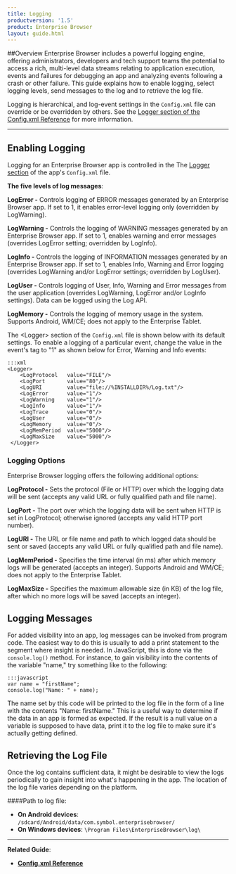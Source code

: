 ```yaml
---
title: Logging
productversion: '1.5'
product: Enterprise Browser
layout: guide.html
---
```

##Overview 
Enterprise Browser includes a powerful logging engine, offering administrators, developers and tech support teams the potential to access a rich, multi-level data streams relating to application execution, events and failures for  debugging an app and analyzing events following a crash or other failure. This guide explains how to enable logging, select logging levels, send messages to the log and to retrieve the log file. 

Logging is hierarchical, and log-event settings in the `Config.xml` file can override or be overridden by others. See the [Logger section of the Config.xml Reference](../configreference/#logger) for more information. 

-----

## Enabling Logging
Logging for an Enterprise Browser app is controlled in the The [Logger section](../configreference/#logger) of the app's `Config.xml` file. 

**The five levels of log messages**:

**LogError -** Controls logging of ERROR messages generated by an Enterprise Browser app. If set to 1, it enables error-level logging only (overridden by LogWarning).

**LogWarning -** Controls the logging of WARNING messages generated by an Enterprise Browser app. If set to 1, enables warning and error messages (overrides LogError setting; overridden by LogInfo).

**LogInfo -** Controls the logging of INFORMATION messages generated by an Enterprise Browser app. If set to 1, enables Info, Warning and Error logging (overrides LogWarning and/or LogError settings; overridden by LogUser).

**LogUser -** Controls logging of User, Info, Warning and Error messages from the user application (overrides LogWarning, LogError and/or LogInfo settings). Data can be logged using the Log API.

**LogMemory -** Controls the logging of memory usage in the system. Supports Android, WM/CE; does not apply to the Enterprise Tablet.

The &lt;Logger&gt; section of the `Config.xml` file is shown below with its default settings. To enable a logging of a particular event, change the value in the event's tag to "1" as shown below for Error, Warning and Info events:

	:::xml
	<Logger>
	    <LogProtocol   value="FILE"/>
	    <LogPort       value="80"/>
	    <LogURI        value="file://%INSTALLDIR%/Log.txt"/>
	    <LogError      value="1"/>
	    <LogWarning    value="1"/>
	    <LogInfo       value="1"/>
	    <LogTrace      value="0"/>
	    <LogUser       value="0"/>
	    <LogMemory     value="0"/>
	    <LogMemPeriod  value="5000"/>
	    <LogMaxSize    value="5000"/>
 	 </Logger>


### Logging Options
Enterprise Browser logging offers the following additional options: 

**LogProtocol -** Sets the protocol (File or HTTP) over which the logging data will be sent (accepts any valid URL or fully qualified path and file name).  

**LogPort -** The port over which the logging data will be sent when HTTP is set in LogProtocol; otherwise ignored (accepts any valid HTTP port number). 

**LogURI -** The URL or file name and path to which logged data should be sent or saved	(accepts any valid URL or fully qualified path and file name). 

**LogMemPeriod -** Specifies the time interval (in ms) after which memory logs will be generated (accepts an integer). Supports Android and WM/CE; does not apply to the Enterprise Tablet. 

**LogMaxSize -** Specifies the maximum allowable size (in KB) of the log file, after which no more logs will be saved (accepts an integer). 

## Logging Messages
For added visibility into an app, log messages can be invoked from program code. The easiest way to do this is usually to add a print statement to the segment where insight is needed. In JavaScript, this is done via the `console.log()` method. For instance, to gain visibility into the contents of the variable "name," try something like to the following:

	:::javascript
	var name = "firstName";
	console.log("Name: " + name);


The name set by this code will be printed to the log file in the form of a line with the contents "Name: firstName." This is a useful way to determine if the data in an app is formed as expected. If the result is a null value on a variable is supposed to have data, print it to the log file to make sure it's actually getting defined.

## Retrieving the Log File
Once the log contains sufficient data, it might be desirable to view the logs periodically to gain insight into what's happening in the app. The location of the log file varies depending on the platform. 

####Path to log file: 
* **On Android devices**: `/sdcard/Android/data/com.symbol.enterprisebrowser/`
* **On Windows devices**: `\Program Files\EnterpriseBrowser\log\`

-----

**Related Guide**:

* **[Config.xml Reference](../configreference/#logger)** 
